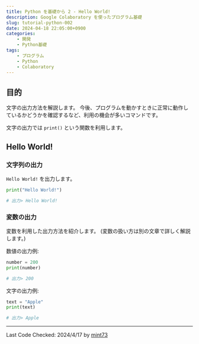 ```yaml
---
title: Python を基礎から 2 - Hello World!
description: Google Colaboratory を使ったプログラム基礎
slug: tutorial-python-002
date: 2024-04-18 22:05:00+0900
categories:
    - 開発
    - Python基礎
tags:
    - プログラム
    - Python
    - Colaboratory
---
```


## 目的
文字の出力方法を解説します。
今後、プログラムを動かすときに正常に動作しているかどうかを確認するなど、利用の機会が多いコマンドです。

文字の出力では `print()` という関数を利用します。

## Hello World!
### 文字列の出力
`Hello World!` を出力します。

```python
print("Hello World!")

# 出力> Hello World!
```

### 変数の出力
変数を利用した出力方法を紹介します。
(変数の扱い方は別の文章で詳しく解説します。)

数値の出力例:
```python
number = 200
print(number)

# 出力> 200
```

文字の出力例:
```python
text = "Apple"
print(text)

# 出力> Apple
```

---
Last Code Checked: 2024/4/17 by [mint73](https://github.com/mint73)
